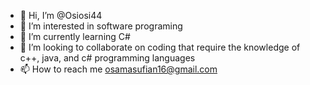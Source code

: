 - 👋 Hi, I’m @Osiosi44
- 👀 I’m interested in software programing
- 🌱 I’m currently learning C#
- 💞️ I’m looking to collaborate on coding that
     require the knowledge of c++, java, and c#
     programming languages
- 📫 How to reach me osamasufian16@gmail.com

<!---
Osiosi44/Osiosi44 is a ✨ special ✨ repository because its `README.md` (this file) appears on your GitHub profile.
You can click the Preview link to take a look at your changes.
--->
